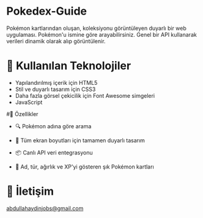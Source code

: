 # Pokedex-Guide
Pokémon kartlarından oluşan, koleksiyonu görüntüleyen duyarlı bir web uygulaması. Pokémon'u ismine göre arayabilirsiniz. Genel bir API kullanarak verileri dinamik olarak alıp görüntülenir.

# 🧰 Kullanılan Teknolojiler

+ Yapılandırılmış içerik için HTML5
+ Stil ve duyarlı tasarım için CSS3
+ Daha fazla görsel çekicilik için Font Awesome simgeleri
+ JavaScript

#🌟 Özellikler
+ 🔍 Pokémon adına göre arama

+ 📱 Tüm ekran boyutları için tamamen duyarlı tasarım

+ 📦 Canlı API veri entegrasyonu

+ 🎨 Ad, tür, ağırlık ve XP'yi gösteren şık Pokémon kartları

# 📧 İletişim
abdullahaydinjobs@gmail.com
